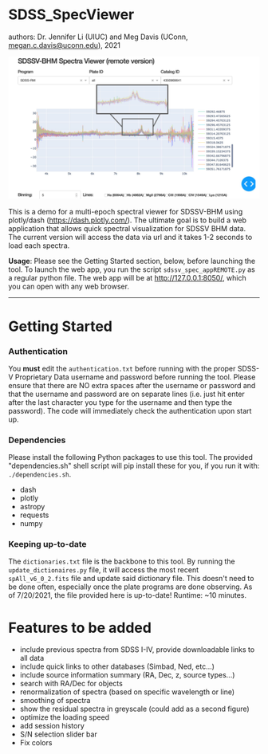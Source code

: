 # SDSS_SpecViewer
authors: Dr. Jennifer Li (UIUC) and Meg Davis (UConn, megan.c.davis@uconn.edu), 2021

![SDSS_SpecViewer Example](vizView.png)


This is a demo for a multi-epoch spectral viewer for SDSSV-BHM using plotly/dash (https://dash.plotly.com/). The ultimate goal is to build a web application that allows quick spectral visualization for SDSSV BHM data. The current version will access the data via url and it takes 1-2 seconds to load each spectra.

**Usage**: Please see the Getting Started section, below, before launching the tool. To launch the web app, you run the script `sdssv_spec_appREMOTE.py` as a regular python file. The web app will be at http://127.0.0.1:8050/, which you can open with any web browser.

---
# Getting Started

### Authentication

You **must** edit the `authentication.txt` before running with the proper SDSS-V Proprietary Data username and password before running the tool. Please ensure that there are NO extra spaces after the username or password and that the username and password are on separate lines (i.e. just hit enter after the last character you type for the username and then type the password). The code will immediately check the authentication upon start up.

### Dependencies
Please install the following Python packages to use this tool. The provided "dependencies.sh" shell script will pip install these for you, if you run it with: `./dependencies.sh`.
-  dash
-  plotly
-  astropy
-  requests
-  numpy

### Keeping up-to-date

The `dictionaries.txt` file is the backbone to this tool. By running the `update_dictionaires.py` file, it will access the most recent `spAll_v6_0_2.fits` file and update said dictionary file. This doesn't need to be done often, especially once the plate programs are done observing. As of 7/20/2021, the file provided here is up-to-date! Runtime: ~10 minutes.


# Features to be added
- include previous spectra from SDSS I-IV, provide downloadable links to all data
- include quick links to other databases (Simbad, Ned, etc...)
- include source information summary (RA, Dec, z, source types...)
- search with RA/Dec for objects
- renormalization of spectra (based on specific wavelength or line)
- smoothing of spectra
- show the residual spectra in greyscale (could add as a second figure)
- optimize the loading speed
- add session history
- S/N selection slider bar
- Fix colors
